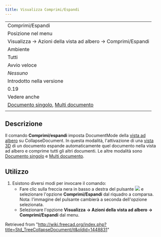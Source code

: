 ```yaml
---
title: Visualizza Comprimi/Espandi
---
```


|                                                                                                                                                      |
| ---------------------------------------------------------------------------------------------------------------------------------------------------- |
| Comprimi/Espandi                                                                                                                                     |
| Posizione nel menu                                                                                                                                   |
| Visualizza → Azioni della vista ad albero → Comprimi/Espandi                                                                                         |
| Ambiente                                                                                                                                             |
| Tutti                                                                                                                                                |
| Avvio veloce                                                                                                                                         |
| _Nessuno_                                                                                                                                            |
| Introdotto nella versione                                                                                                                            |
| 0.19                                                                                                                                                 |
| Vedere anche                                                                                                                                         |
| [Documento singolo](/Std_TreeSingleDocument/it "Std TreeSingleDocument/it"), [Multi documento](/Std_TreeMultiDocument/it "Std TreeMultiDocument/it") |
|                                                                                                                                                      |

## Descrizione

Il comando **Comprimi/espandi** imposta DocumentMode della [vista ad albero](/Tree_view/it "Tree view/it") su CollapseDocument. In questa modalità, l'attivazione di una [vista 3D](/3D_view/it "3D view/it") di un documento espande automaticamente quel documento nella vista ad albero e comprime tutti gli altri documenti. Le altre modalità sono [Documento singolo](/Std_TreeSingleDocument/it "Std TreeSingleDocument/it") e [Multi documento](/Std_TreeMultiDocument/it "Std TreeMultiDocument/it").

## Utilizzo

1. Esistono diversi modi per invocare il comando:
   - Fare clic sulla freccia nera in basso a destra del pulsante ![](/images/Std_TreeSyncView.svg) e selezionare l'opzione **Comprimi/Espandi** dal riquadro a comparsa. Nota: l'immagine del pulsante cambierà a seconda dell'opzione selezionata.
   - Selezionare l'opzione **Visualizza → Azioni della vista ad albero → Comprimi/Espandi** dal menu.

Retrieved from "<http://wiki.freecad.org/index.php?title=Std_TreeCollapseDocument/it&oldid=1448831>"
